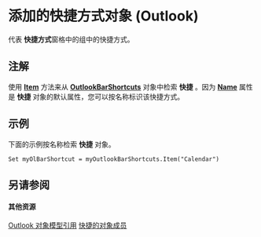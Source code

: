 
# 添加的快捷方式对象 (Outlook)

代表 **快捷方式**窗格中的组中的快捷方式。


## 注解

使用 **[Item](bbb22cb3-4c24-1bc6-67fa-b2d1cd297bcf.md)** 方法来从 **[OutlookBarShortcuts](5ee9f085-d2fe-c949-9edc-ad073801ea77.md)** 对象中检索 **快捷** 。因为 **[Name](403a1755-ca83-b6e6-db95-55dc12d05ec5.md)** 属性是 **快捷** 对象的默认属性，您可以按名称标识该快捷方式。


## 示例

下面的示例按名称检索 **快捷** 对象。


```
Set myOlBarShortcut = myOutlookBarShortcuts.Item("Calendar")
```


## 另请参阅


#### 其他资源


[Outlook 对象模型引用](http://msdn.microsoft.com/library/73221b13-d8d8-99b8-3394-b95dbbfd5ddc%28Office.15%29.aspx)
[快捷的对象成员](9f09693e-1d95-b04d-4eed-8f3c8459f574.md)